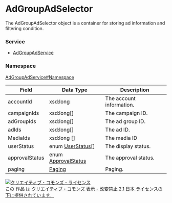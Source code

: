 # AdGroupAdSelector
The AdGroupAdSelector object is a container for storing ad information and filtering condition.
### Service
+ [AdGroupAdService](../../services/AdGroupAdService.md)

### Namespace
[AdGroupAdService#Namespace](../../services/AdGroupAdService.md#namespace)

| Field | Data Type | Description |
|---|---|---|
| accountId| xsd:long| The account information. |
| campaignIds| xsd:long[]| The campaign ID. |
| adGroupIds| xsd:long[]| The ad group ID. |
| adIds| xsd:long[]| The ad ID. |
| MediaIds| xsd:long []| The media ID |
| userStatus| enum <a href="UserStatus.md">UserStatus[]</a>| The display status. |
| approvalStatus| enum <a href="ApprovalStatus.md">ApprovalStatus</a>| The approval status. |
| paging| <a href="../Common/Paging.md">Paging</a>| Paging. |

<a rel="license" href="http://creativecommons.org/licenses/by-nd/2.1/jp/"><img alt="クリエイティブ・コモンズ・ライセンス" style="border-width:0" src="https://i.creativecommons.org/l/by-nd/2.1/jp/88x31.png" /></a><br />この 作品 は <a rel="license" href="http://creativecommons.org/licenses/by-nd/2.1/jp/">クリエイティブ・コモンズ 表示 - 改変禁止 2.1 日本 ライセンスの下に提供されています。</a>
